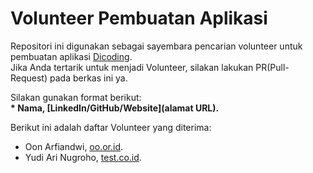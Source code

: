 # Volunteer Pembuatan Aplikasi
Repositori ini digunakan sebagai sayembara pencarian volunteer untuk pembuatan aplikasi [Dicoding](www.dicoding.com).<br>
Jika Anda tertarik untuk menjadi Volunteer, silakan lakukan PR(Pull-Request) pada berkas ini ya.<br>

Silakan gunakan format berikut:<br>
**\* Nama, [LinkedIn/GitHub/Website](alamat URL).**

Berikut ini adalah daftar Volunteer yang diterima:
* Oon Arfiandwi, [oo.or.id](https://oo.or.id).
* Yudi Ari Nugroho, [test.co.id](https://test.co.id).
